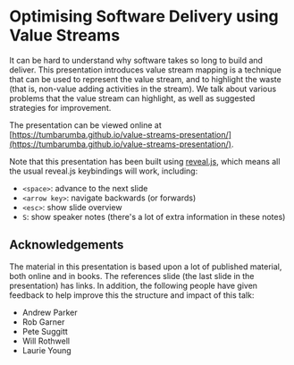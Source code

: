 # Optimising Software Delivery using Value Streams

It can be hard to understand why software takes so long to build and deliver. This presentation introduces
value stream mapping is a technique that can be used to represent the value stream, and to highlight the
waste (that is, non-value adding activities in the stream). We talk about various problems that the value
stream can highlight, as well as suggested strategies for improvement.
 
The presentation can be viewed online at 
[https://tumbarumba.github.io/value-streams-presentation/](https://tumbarumba.github.io/value-streams-presentation/).
 
Note that this presentation has been built using [reveal.js](http://lab.hakim.se/reveal-js/), which means
all the usual reveal.js keybindings will work, including:
* `<space>`: advance to the next slide
* `<arrow key>`: navigate backwards (or forwards)
* `<esc>`: show slide overview
* `S`: show speaker notes (there's a lot of extra information in these notes)


## Acknowledgements

The material in this presentation is based upon a lot of published material, both
online and in books. The references slide (the last slide in the presentation) has
links. In addition, the following people have given feedback to help
improve this the structure and impact of this talk:
* Andrew Parker
* Rob Garner
* Pete Suggitt
* Will Rothwell
* Laurie Young
